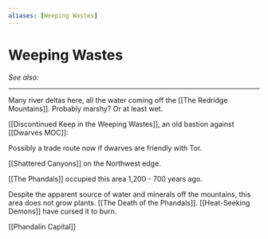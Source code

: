 ```yaml
---
aliases: [Weeping Wastes]
---
```


# Weeping Wastes
*See also:*
___
Many river deltas here, all the water coming off the [[The Redridge Mountains]]. Probably marshy? Or at least wet.

[[Discontinued Keep in the Weeping Wastes]], an old bastion against [[Dwarves MOC]]: 

Possibly a trade route now if dwarves are friendly with Tor.

[[Shattered Canyons]] on the Northwest edge.

[[The Phandals]] occupied this area 1,200 - 700 years ago.

Despite the apparent source of water and minerals off the mountains, this area does not grow plants. [[The Death of the Phandals]]. [[Heat-Seeking Demons]] have cursed it to burn.

[[Phandalin Capital]]